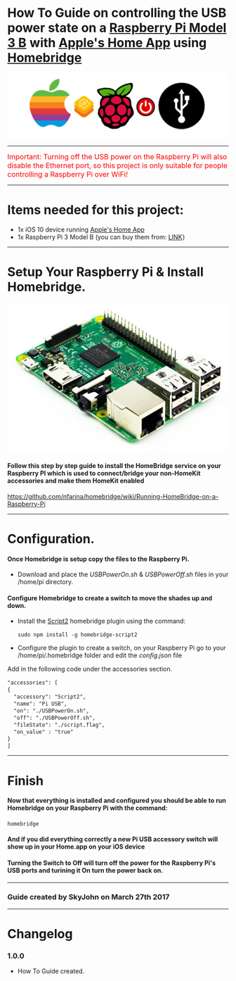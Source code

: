 # How To Guide on controlling the USB power state on a <a rel="nofollow" href="https://www.amazon.co.uk/gp/product/B01CI5879A/ref=as_li_tl?ie=UTF8&camp=1634&creative=6738&creativeASIN=B01CI5879A&linkCode=as2&tag=httpgithcomsk-21">Raspberry Pi Model 3 B</a><img src="http://ir-uk.amazon-adsystem.com/e/ir?t=httpgithcomsk-21&l=as2&o=2&a=B01CI5879A" width="1" height="1" border="0" alt="" style="border:none !important; margin:0px !important;" /> with [Apple's Home App](http://www.apple.com/uk/ios/home/) using [Homebridge](https://github.com/nfarina/homebridge)


<img src="images/overview.png">

---

<div style="font-size:12pt;color:red;">Important: Turning off the USB power on the Raspberry Pi will also disable the Ethernet port, so this project is only suitable for people controlling a Raspberry Pi over WiFi!</div>

---

# Items needed for this project:

* 1x iOS 10 device running [Apple's Home App](http://www.apple.com/uk/ios/home/)
* 1x Raspberry Pi 3 Model B (you can buy them from: <a rel="nofollow" href="https://www.amazon.co.uk/gp/product/B01CI5879A/ref=as_li_tl?ie=UTF8&camp=1634&creative=6738&creativeASIN=B01CI5879A&linkCode=as2&tag=httpgithcomsk-21">LINK</a><img src="http://ir-uk.amazon-adsystem.com/e/ir?t=httpgithcomsk-21&l=as2&o=2&a=B01CI5879A" width="1" height="1" border="0" alt="" style="border:none !important; margin:0px !important;" />)

---


# Setup Your Raspberry Pi & Install Homebridge.

<img src="images/pibig.png">

#### Follow this step by step guide to install the HomeBridge service on your Raspberry PI which is used to connect/bridge your non-HomeKit accessories and make them HomeKit enabled

https://github.com/nfarina/homebridge/wiki/Running-HomeBridge-on-a-Raspberry-Pi

---

# Configuration.

#### Once Homebridge is setup copy the files to the Raspberry Pi.

* Download and place the *USBPowerOn.sh* & *USBPowerOff.sh* files in your /home/pi directory.


#### Configure Homebridge to create a switch to move the shades up and down.

  * Install the [Script2](https://github.com/pponce/homebridge-script2) homebridge plugin using the command:

        sudo npm install -g homebridge-script2

  * Configure the plugin to create a switch, on your Raspberry Pi go to your /home/pi/.homebridge folder and edit the *config.json* file


Add in the following code under the accessories section.

```
"accessories": [
{
  "accessory": "Script2",
  "name": "Pi USB",
  "on": "./USBPowerOn.sh",
  "off": "./USBPowerOff.sh",
  "fileState": "./script.flag",
  "on_value" : "true"
}
]
```

---

# Finish

#### Now that everything is installed and configured you should be able to run Homebridge on your Raspberry Pi with the command:

    homebridge

#### And if you did everything correctly a new Pi USB accessory switch will show up in your Home.app on your iOS device

#### Turning the Switch to Off will turn off the power for the Raspberry Pi's USB ports and turining it On turn the power back on.

---

### Guide created by SkyJohn on March 27th 2017

---

# Changelog

### 1.0.0
* How To Guide created.
